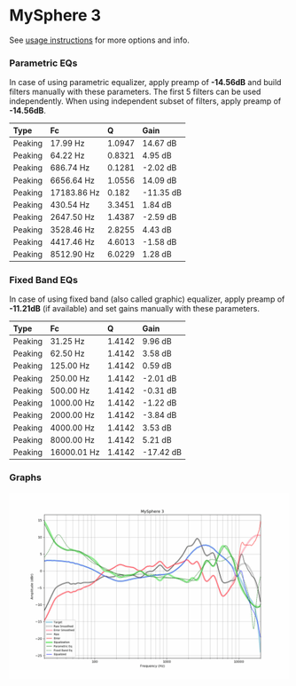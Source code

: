 # MySphere 3
See [usage instructions](https://github.com/jaakkopasanen/AutoEq#usage) for more options and info.

### Parametric EQs
In case of using parametric equalizer, apply preamp of **-14.56dB** and build filters manually
with these parameters. The first 5 filters can be used independently.
When using independent subset of filters, apply preamp of **-14.56dB**.

| Type    | Fc          |      Q | Gain      |
|:--------|:------------|:-------|:----------|
| Peaking | 17.99 Hz    | 1.0947 | 14.67 dB  |
| Peaking | 64.22 Hz    | 0.8321 | 4.95 dB   |
| Peaking | 686.74 Hz   | 0.1281 | -2.02 dB  |
| Peaking | 6656.64 Hz  | 1.0556 | 14.09 dB  |
| Peaking | 17183.86 Hz | 0.182  | -11.35 dB |
| Peaking | 430.54 Hz   | 3.3451 | 1.84 dB   |
| Peaking | 2647.50 Hz  | 1.4387 | -2.59 dB  |
| Peaking | 3528.46 Hz  | 2.8255 | 4.43 dB   |
| Peaking | 4417.46 Hz  | 4.6013 | -1.58 dB  |
| Peaking | 8512.90 Hz  | 6.0229 | 1.28 dB   |

### Fixed Band EQs
In case of using fixed band (also called graphic) equalizer, apply preamp of **-11.21dB**
(if available) and set gains manually with these parameters.

| Type    | Fc          |      Q | Gain      |
|:--------|:------------|:-------|:----------|
| Peaking | 31.25 Hz    | 1.4142 | 9.96 dB   |
| Peaking | 62.50 Hz    | 1.4142 | 3.58 dB   |
| Peaking | 125.00 Hz   | 1.4142 | 0.59 dB   |
| Peaking | 250.00 Hz   | 1.4142 | -2.01 dB  |
| Peaking | 500.00 Hz   | 1.4142 | -0.31 dB  |
| Peaking | 1000.00 Hz  | 1.4142 | -1.22 dB  |
| Peaking | 2000.00 Hz  | 1.4142 | -3.84 dB  |
| Peaking | 4000.00 Hz  | 1.4142 | 3.53 dB   |
| Peaking | 8000.00 Hz  | 1.4142 | 5.21 dB   |
| Peaking | 16000.01 Hz | 1.4142 | -17.42 dB |

### Graphs
![](./MySphere%203.png)
